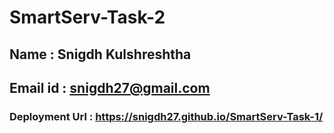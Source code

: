# SmartServ-Task-2

## Name : Snigdh Kulshreshtha
## Email id : snigdh27@gmail.com
### Deployment Url : https://snigdh27.github.io/SmartServ-Task-1/
